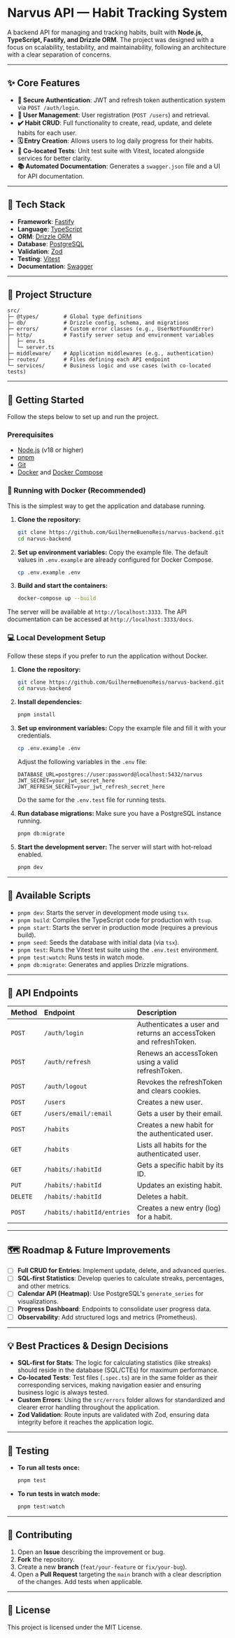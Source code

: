 # Narvus API — Habit Tracking System

A backend API for managing and tracking habits, built with **Node.js, TypeScript, Fastify, and Drizzle ORM**. The project was designed with a focus on scalability, testability, and maintainability, following an architecture with a clear separation of concerns.

-----

## ✨ Core Features

  - **🔐 Secure Authentication**: JWT and refresh token authentication system via `POST /auth/login`.
  - **👤 User Management**: User registration (`POST /users`) and retrieval.
  - **✔️ Habit CRUD**: Full functionality to create, read, update, and delete habits for each user.
  - **🗓️ Entry Creation**: Allows users to log daily progress for their habits.
  - **🧪 Co-located Tests**: Unit test suite with Vitest, located alongside services for better clarity.
  - **📚 Automated Documentation**: Generates a `swagger.json` file and a UI for API documentation.

-----

## 🚀 Tech Stack

  - **Framework**: [Fastify](https://www.fastify.io/)
  - **Language**: [TypeScript](https://www.typescriptlang.org/)
  - **ORM**: [Drizzle ORM](https://orm.drizzle.team/)
  - **Database**: [PostgreSQL](https://www.postgresql.org/)
  - **Validation**: [Zod](https://zod.dev/)
  - **Testing**: [Vitest](https://vitest.dev/)
  - **Documentation**: [Swagger](https://swagger.io/)

-----

## 📂 Project Structure

```
src/
├─ @types/        # Global type definitions
├─ db/            # Drizzle config, schema, and migrations
├─ errors/        # Custom error classes (e.g., UserNotFoundError)
├─ http/          # Fastify server setup and environment variables
│  ├─ env.ts
│  └─ server.ts
├─ middleware/    # Application middlewares (e.g., authentication)
├─ routes/        # Files defining each API endpoint
└─ services/      # Business logic and use cases (with co-located tests)
```

-----

## 🏁 Getting Started

Follow the steps below to set up and run the project.

### Prerequisites

  - [Node.js](https://nodejs.org/) (v18 or higher)
  - [pnpm](https://pnpm.io/)
  - [Git](https://git-scm.com/)
  - [Docker](https://www.docker.com/) and [Docker Compose](https://docs.docker.com/compose/)

### 🐳 Running with Docker (Recommended)

This is the simplest way to get the application and database running.

1.  **Clone the repository:**

    ```sh
    git clone https://github.com/GuilhermeBuenoReis/narvus-backend.git
    cd narvus-backend
    ```

2.  **Set up environment variables:**
    Copy the example file. The default values in `.env.example` are already configured for Docker Compose.

    ```sh
    cp .env.example .env
    ```

3.  **Build and start the containers:**

    ```sh
    docker-compose up --build
    ```

The server will be available at `http://localhost:3333`.
The API documentation can be accessed at `http://localhost:3333/docs`.

### 💻 Local Development Setup

Follow these steps if you prefer to run the application without Docker.

1.  **Clone the repository:**

    ```sh
    git clone https://github.com/GuilhermeBuenoReis/narvus-backend.git
    cd narvus-backend
    ```

2.  **Install dependencies:**

    ```sh
    pnpm install
    ```

3.  **Set up environment variables:**
    Copy the example file and fill it with your credentials.

    ```sh
    cp .env.example .env
    ```

    Adjust the following variables in the `.env` file:

    ```env
    DATABASE_URL=postgres://user:password@localhost:5432/narvus
    JWT_SECRET=your_jwt_secret_here
    JWT_REFRESH_SECRET=your_jwt_refresh_secret_here
    ```

    Do the same for the `.env.test` file for running tests.

4.  **Run database migrations:**
    Make sure you have a PostgreSQL instance running.

    ```sh
    pnpm db:migrate
    ```

5.  **Start the development server:**
    The server will start with hot-reload enabled.

    ```sh
    pnpm dev
    ```

-----

## 📜 Available Scripts

  - `pnpm dev`: Starts the server in development mode using `tsx`.
  - `pnpm build`: Compiles the TypeScript code for production with `tsup`.
  - `pnpm start`: Starts the server in production mode (requires a previous build).
  - `pnpm seed`: Seeds the database with initial data (via `tsx`).
  - `pnpm test`: Runs the Vitest test suite using the `.env.test` environment.
  - `pnpm test:watch`: Runs tests in watch mode.
  - `pnpm db:migrate`: Generates and applies Drizzle migrations.

-----

## 🔑 API Endpoints

| Method   | Endpoint                   | Description                                             |
| :------- | :------------------------- | :------------------------------------------------------ |
| `POST`   | `/auth/login`              | Authenticates a user and returns an accessToken and refreshToken. |
| `POST`   | `/auth/refresh`            | Renews an accessToken using a valid refreshToken.       |
| `POST`   | `/auth/logout`             | Revokes the refreshToken and clears cookies.            |
| `POST`   | `/users`                   | Creates a new user.                                     |
| `GET`    | `/users/email/:email`      | Gets a user by their email.                             |
| `POST`   | `/habits`                  | Creates a new habit for the authenticated user.         |
| `GET`    | `/habits`                  | Lists all habits for the authenticated user.            |
| `GET`    | `/habits/:habitId`         | Gets a specific habit by its ID.                        |
| `PUT`    | `/habits/:habitId`         | Updates an existing habit.                              |
| `DELETE` | `/habits/:habitId`         | Deletes a habit.                                        |
| `POST`   | `/habits/:habitId/entries` | Creates a new entry (log) for a habit.                  |

-----

## 🗺️ Roadmap & Future Improvements

  - [ ] **Full CRUD for Entries**: Implement update, delete, and advanced queries.
  - [ ] **SQL-first Statistics**: Develop queries to calculate streaks, percentages, and other metrics.
  - [ ] **Calendar API (Heatmap)**: Use PostgreSQL's `generate_series` for visualizations.
  - [ ] **Progress Dashboard**: Endpoints to consolidate user progress data.
  - [ ] **Observability**: Add structured logs and metrics (Prometheus).

-----

## 💡 Best Practices & Design Decisions

  - **SQL-first for Stats**: The logic for calculating statistics (like streaks) should reside in the database (SQL/CTEs) for maximum performance.
  - **Co-located Tests**: Test files (`.spec.ts`) are in the same folder as their corresponding services, making navigation easier and ensuring business logic is always tested.
  - **Custom Errors**: Using the `src/errors` folder allows for standardized and clearer error handling throughout the application.
  - **Zod Validation**: Route inputs are validated with Zod, ensuring data integrity before it reaches the application logic.

-----

## 🧪 Testing

  - **To run all tests once:**
    ```sh
    pnpm test
    ```
  - **To run tests in watch mode:**
    ```sh
    pnpm test:watch
    ```

-----

## 🤝 Contributing

1.  Open an **Issue** describing the improvement or bug.
2.  **Fork** the repository.
3.  Create a new **branch** (`feat/your-feature` or `fix/your-bug`).
4.  Open a **Pull Request** targeting the `main` branch with a clear description of the changes. Add tests when applicable.

-----

## 📄 License

This project is licensed under the MIT License.